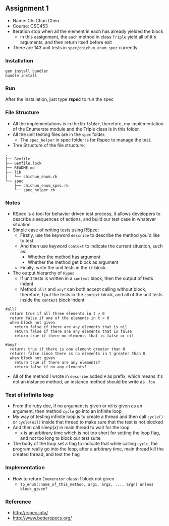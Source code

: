 ## Assignment 1
- Name: Chi Chun Chen
- Course: CSC453
- Iteration stop when all the element in each has already yielded the block
    - In this assignment, the `each` method in class `Triple` yield all of it's arguments, and then return itself before exit
- There are 143 unit tests in `spec/chichun_enum_spec` currently

### Installation
```
gem install bundler
bundle install
```

### Run
After the installation, just type ***rspec*** to run the spec

### File Structure
- All the implementations is in the lib `folder`, therefore, my implementation of the Enumerate module and the Triple class is in this folder.
- All the unit testing files are in the `spec` folder.
    - The `spec_helper` in spec folder is for Rspec to manage the test.
- Tree Structure of the file structure:
```
.
├── Gemfile
├── Gemfile.lock
├── README.md
├── lib
│   └── chichun_enum.rb
└── spec
    ├── chichun_enum_spec.rb
    └── spec_helper.rb
```

### Notes
- RSpec is a tool for behavior driven test process, it allows developers to describe a sequences of actions,
and build our test case in whatever situation
- Simple case of writing tests using RSpec:
    - Firstly, use the keyword `describe` to describe the method you'd like to test
    - And then use keyword `context` to indicate the current situation, such as:
        - Whether the method has argument
        - Whether the method get block as argument
    - Finally, write the unit tests in the `it` block
- The output hierarchy of `RSpec`
    - If unit tests is written in a `context` block, then the output of tests indent
    - Method `all?` and `any?` can both accept calling without block, therefore, I put the tests in the `context` block, and all of the unit tests inside the `context` block indent

```
#all?
  return true if all three elements in t > 0
  return false if one of the elements in t < 0
  when block not given
    return false if there are any elements that is nil
    return false if there are any elements that is false
    return true if there no elements that is false or nil

#any?
  returns true if there is one element greater than 0
  returns false since there is no elements in t greater than 0
  when block not given
    return true if there are any elements?
    return false if no any elements?
```
- All of the method I wrote in `describe` added `#` as prefix, which means it's not an instance method, an instance method should be write as `.foo`

### Test of infinite loop
- From the ruby doc, if no argument is given or nil is given as an argument, then method `cycle` go into an infinite loop
- My way of testing infinite loop is to create a thread and then call `cycle()` or `cycle(nil)` inside that thread to make sure that the test is not blocked
- And then call sleep(x) in main thread to wait for the loop
    - x is an arbitrary time which is not too short for setting the loop flag, and not too long to block our test suite
- The body of the loop set a flag to indicate that while calling `cycle`, the program really go into the loop, after a arbitrary time, main thread kill the created thread, and test the flag

### Implementation
- How to return `Enumerator` class if block not given
    - `to_enum(:name_of_this_method, arg1, arg2, ..., argn) unless block_given?`

### Reference
- http://rspec.info/
- http://www.betterspecs.org/
